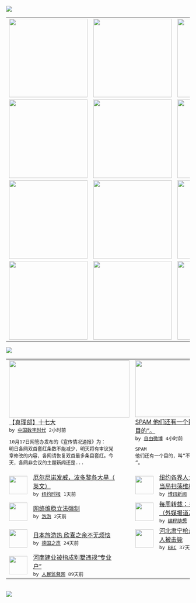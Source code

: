 

<a href="https://github.com/greatfire/z/raw/master/FreeBrowser.apk"><img src="https://raw.githubusercontent.com/greatfire/wiki/master/x/header.png" /></a><table><tr><td width="262" align="center" valign="center"><a href="https://github.com/greatfire/wiki/wiki/nyt" title="纽约时报中文网 国际纵览"><img src="https://raw.githubusercontent.com/greatfire/wiki/master/x/nyt_flag.png" width="215"/></a></td><td width="262" align="center" valign="center"><a href="https://github.com/greatfire/wiki/wiki/dw" title=""><img src="https://raw.githubusercontent.com/greatfire/wiki/master/x/dw_flag.png" width="215"/></a></td><td width="262" align="center" valign="center"><a href="https://github.com/greatfire/wiki/wiki/rmjd" title=""><img src="https://raw.githubusercontent.com/greatfire/wiki/master/x/rmjd_flag.png" width="215"/></a></td></tr><tr><td width="262" align="center" valign="center"><a href="https://github.com/paopaonetizen/website" title="泡泡 - 未经审查的互联网信息"><img src="https://raw.githubusercontent.com/greatfire/wiki/master/x/pp_flag.png" width="215"/></a></td><td width="262" align="center" valign="center"><a href="https://github.com/getlantern/mirror" title="以及自由微博和GreatFire.org官方中文论坛"><img src="https://raw.githubusercontent.com/greatfire/wiki/master/x/lantern_flag.png" width="215"/></a></td><td width="262" align="center" valign="center"><a href="https://github.com/cdtmirrors/m/" title=""><img src="https://raw.githubusercontent.com/greatfire/wiki/master/x/cdt_flag.png" width="215"/></a></td></tr><tr><td width="262" align="center" valign="center"><a href="https://github.com/program-think/blog" title="编程随想的博客"><img src="https://raw.githubusercontent.com/greatfire/wiki/master/x/pt_flag.png" width="215"/></a></td><td width="262" align="center" valign="center"><a href="https://github.com/greatfire/wiki/wiki/bbc" title=""><img src="https://raw.githubusercontent.com/greatfire/wiki/master/x/bbc_flag.png" width="215"/></a></td><td width="262" align="center" valign="center"><a href="https://github.com/freeweibo/s" title="自由微博 - 匿名和不受屏蔽的新浪微博搜索"><img src="https://raw.githubusercontent.com/greatfire/wiki/master/x/fw_flag.png" width="215"/></a></td></tr><tr><td width="262" align="center" valign="center"><a href="https://github.com/greatfire/wiki/wiki/google" title=""><img src="https://raw.githubusercontent.com/greatfire/wiki/master/x/google_flag.png" width="215"/></a></td><td width="262" align="center" valign="center"><a href="https://github.com/bxnews/boxun" title=""><img src="https://raw.githubusercontent.com/greatfire/wiki/master/x/bx_flag.png" width="215"/></a></td><td width="262" align="center" valign="center"><a href="https://github.com/greatfire/wiki/wiki/open-source" title="欢迎访问GreatFire.org开发者项目网站"><img src="https://raw.githubusercontent.com/greatfire/wiki/master/x/open-source_flag.png" width="215"/></a></td></tr></table><img src="https://raw.githubusercontent.com/greatfire/wiki/master/x/newsfeed text.png" /><table cols="4"><tr><td colspan="2" width="380"><a href="http://feedproxy.google.com/~r/chinadigitaltimes/odSQ/~3/fplUO3sc3eo/"><img src="http://chinadigitaltimes.net/chinese/files/2011/10/zhenlibu2.jpg" width="330" height="156"/></a></br><a href="http://feedproxy.google.com/~r/chinadigitaltimes/odSQ/~3/fplUO3sc3eo/">【真理部】十七大</a></br><kbd> by <a href="http://chinadigitaltimes.net/chinese/">中国数字时代</a> 2小时前 </kbd></br><pre>10月17日网管办发布的《宣传情况通报》为：<br/>明日各网双首套红条数不能减少，明天将有审议党<br/>章修改的内容，各网请恢复双首最多条目套红。今<br/>天，各网非会议的主题新闻还是...</pre></td><td colspan="2" width="380"><a href="https://freeweibo.com/weibo/3864989364303259"><img src="https://raw.githubusercontent.com/greatfire/wiki/master/x/fw_logo_b.png" width="330" height="156"/></a></br><a href="https://freeweibo.com/weibo/3864989364303259">SPAM 他们还有一个目的，叫“不可告人<br/>目的”。</a></br><kbd> by <a href="https://freeweibo.com/">自由微博</a> 4小时前 </kbd></br><pre>SPAM 他们还有一个目的，叫“不可告人目的<br/>”。</pre></td></tr><tr><td><img src="http://static01.nyt.com/images/2015/07/10/us/00Droughtweb2/00Droughtweb2-articleLarge.jpg" width="50" height="50"/></td><td width="280"><a href="http://d2qpqq35l60wq5.cloudfront.net/world/20150715/cc15puertorico/">厄尔尼诺发威，波多黎各大旱（<br/>英文）</a></br><kbd> by <a href="http://m.cn.nytimes.com/">纽约时报</a> 1天前 </kbd></td><td><img src="https://raw.githubusercontent.com/greatfire/wiki/master/x/bx_logo.png" width="50" height="50"/></td><td width="280"><a href="http://www.boxun.com/news/gb/intl/2015/07/201507150928.shtml">纽约各界人士中领馆前抗议中共<br/>当局扫荡维权律师</a></br><kbd> by <a href="http://www.boxun.com">博讯新闻</a> 1天前 </kbd></td></tr><tr><td><img src="http://pao-pao.net/sites/pao-pao.net/files/styles/base_adaptive/public/6523513689_baeec3c53c_z_0.jpg?itok=NM8cQ_d1" width="50" height="50"/></td><td width="280"><a href="https://pao-pao.net/article/593">网络维稳立法强制</a></br><kbd> by <a href="https://pao-pao.net">泡泡</a> 2天前 </kbd></td><td><img src="http://lh3.googleusercontent.com/xmlGsu_rJGM9g-urNBa_pdOJFQQCns0hhRmPBkR1LbfWEcW1oBurA2nI1FmJYJWjGlEGh7iW1n5gk8hhHWIoHsg-Hg7SkW9La6udOrl3MJY9xCtNFZuONpdVcZkPE8N5oGtehiccXw" width="50" height="50"/></td><td width="280"><a href="http://feedproxy.google.com/~r/programthink/~3/K7zWvVt9bH0/weekly-share-89.html">每周转载：关于天朝近期的股灾<br/>（外媒报道及大量网友评论）</a></br><kbd> by <a href="http://program-think.blogspot.com">编程随想</a> 3天前 </kbd></td></tr><tr><td><img src="http://www.dw.de/image/0,,17612231_302,00.jpg" width="50" height="50"/></td><td width="280"><a href="http://dw.de/p/1Fjnc?maca=chi-GK-text-greatfire-all-chinese-15625-xml-mrss">日本旅游热 欣喜之余不无烦恼</a></br><kbd> by <a href="http://dw.de">德国之声</a> 24天前 </kbd></td><td><img src="https://raw.githubusercontent.com/greatfire/wiki/master/x/bbc_logo.png" width="50" height="50"/></td><td width="280"><a href="http://www.bbc.co.uk/zhongwen/simp/china/2015/06/150609_china_hebei_shooting">河北肃宁枪击案致五死五伤嫌疑<br/>人被击毙</a></br><kbd> by <a href="http://www.bbc.co.uk/zhongwen/simp">BBC</a> 37天前 </kbd></td></tr><tr><td><img src="http://96.43.108.35/uploads/150418/3-15041Q05F1437.jpg" width="50" height="50"/></td><td width="280"><a href="http://96.43.108.35/tebiebaodao/20150418/15009.html">河南建业被指成别墅违规“专业<br/>户”</a></br><kbd> by <a href="http://www.rmjdw.com/">人民监督网</a> 89天前 </kbd></td></table></br><a href="https://github.com/greatfire/z/raw/master/FreeBrowser.apk"><img src="https://raw.githubusercontent.com/greatfire/wiki/master/x/download app.png" /></a>